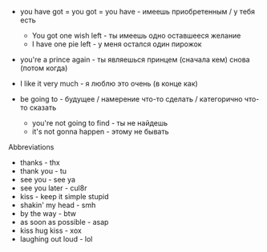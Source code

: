 - you have got = you got = you have - имеешь приобретенным / у тебя есть
	- You got one wish left - ты имеешь одно оставшееся желание
	- I have one pie left - у меня остался один пирожок 

- you're a prince again - ты являешься принцем (сначала кем) снова (потом когда)
- I like it very much - я люблю это очень (в конце как)
- be going to - будущее / намерение что-то сделать / категорично что-то сказать
	- you're not going to find - ты не найдешь
	- it's not gonna happen - этому не бывать

Abbreviations
- thanks - thx
- thank you - tu
- see you - see ya
- see you later - cul8r
- kiss - keep it simple stupid
- shakin' my head - smh
- by the way - btw
- as soon as possible - asap
- kiss hug kiss - xox
- laughing out loud - lol